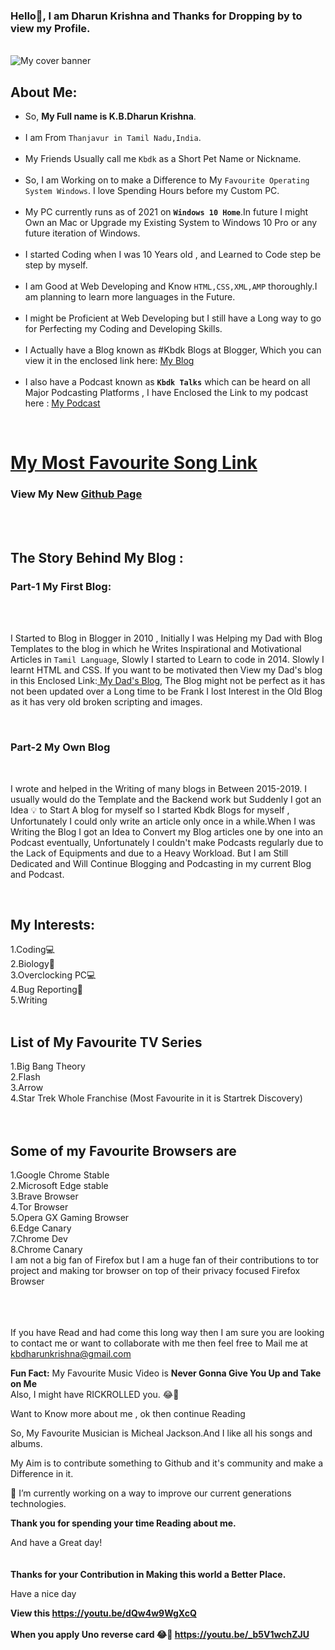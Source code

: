 ### Hello👋, I am Dharun Krishna and Thanks for Dropping by to view my Profile. <br>

<!--
**kbdharun/kbdharun** is a ✨ _special_ ✨ repository because its `README.md` (this file) appears on your GitHub profile.
Here are some ideas to get you started:

- 🔭 I’m currently working on ...
- 🌱 I’m currently learning ...
- 👯 I’m looking to collaborate on ...
- 🤔 I’m looking for help with ...
- 💬 Ask me about ...
- 📫 How to reach me: ...
- 😄 Pronouns: ...
- ⚡ Fun fact: ...
-->
<br>
<img src="https://github.com/kbdharun/kbdharun/blob/main/Cover_Banner.png?raw=true" alt="My cover banner"><br>

<h2><b>About Me:</b></h2>
<ul>
  <li>So, <b>My Full name is K.B.Dharun Krishna</b>. </li><br>

<li>I am From <code>Thanjavur in Tamil Nadu,India</code>.</li><br>

<li>My Friends Usually call me <code>Kbdk</code> as a Short Pet Name or Nickname.</li><br>

<li>So, I am Working on to make a Difference to My <code>Favourite Operating System Windows</code>. I love Spending Hours before my Custom PC.</li> <br>

<li>My PC currently runs as of 2021 on <b><code>Windows 10 Home</code></b>.In future I might Own an Mac or Upgrade my Existing System to Windows 10 Pro or any future iteration of Windows.</li><br>

<li>I started Coding when I was 10 Years old , and Learned to Code step be step by myself.</li><br>

<li>I am Good at Web Developing and Know <code>HTML,CSS,XML,AMP</code> thoroughly.I am planning to learn more languages in the Future.</li><br>

<li>I might be Proficient at Web Developing but I still have a Long way to go for Perfecting my Coding and Developing Skills.</li><br>

<li>I Actually have a Blog known as #Kbdk Blogs at Blogger, Which you can view it in the enclosed link here:  <a href="https://kbdkblogs.blogspot.com">My Blog</a></li><br>

<li>I also have a Podcast known as <code><b>Kbdk Talks</b></code> which can be heard on all Major Podcasting Platforms , I have Enclosed the Link to my podcast here : <a href="https://anchor.fm/kbdharun-krishna">My Podcast</a></li>
</ul>
<br>
<h1><a href="https://youtu.be/dQw4w9WgXcQ">My Most Favourite Song Link</a></h1>

<h3>View My New <a href="https://kbdharun.github.io/kbdharun/">Github Page</a></h3>
<br><br>
<h2><b>The Story Behind My Blog :</b></h2>
<h3>Part-1 My First Blog:</h3><br>
<br>
<p>I Started to Blog in Blogger in 2010 , Initially I was Helping my Dad with Blog Templates to the blog in which he Writes Inspirational and Motivational Articles in <code>Tamil Language</code>, Slowly I started to  Learn to code in 2014. Slowly I learnt HTML and CSS. If you want to be motivated then View my Dad's blog in this Enclosed Link:<a href="https://chinthanaicirpi.blogspot.com"> My Dad's Blog</a>, The Blog might not be perfect as it has not been updated over a Long time to be Frank I lost Interest in the Old Blog as it has very old broken scripting and images.</p><br>
<h3>Part-2 My Own Blog</h3><br>

<p>I wrote and helped in the Writing of many blogs in Between 2015-2019. I usually would do the Template and the Backend work but Suddenly I got an Idea 💡 to Start A blog for myself so I started Kbdk Blogs for myself , Unfortunately I could only write an article only once in a while.When I was Writing the Blog I got an Idea to Convert my Blog articles one by one into an Podcast eventually, Unfortunately I couldn't make Podcasts regularly due to the Lack of Equipments and due to a Heavy Workload. But I am Still Dedicated and Will Continue Blogging and Podcasting in my current Blog and Podcast.</p><br>

<h2>My Interests:</h2>
1.Coding💻<br>
2.Biology🦠<br>
3.Overclocking PC💻<br>
4.Bug Reporting🐛<br>
5.Writing<br>
<br>
<h2><b>List of My Favourite TV Series</b></h2>
1.Big Bang Theory<br>
2.Flash<br>
3.Arrow<br>
4.Star Trek Whole Franchise (Most Favourite in it is Startrek Discovery)
<br><br><br>
<h2><b>Some of my Favourite Browsers are</b></h2>
1.Google Chrome Stable<br>
2.Microsoft Edge stable<br>
3.Brave Browser<br>
4.Tor Browser<br>
5.Opera GX Gaming Browser<br>
6.Edge Canary<br>
7.Chrome Dev<br>
8.Chrome Canary <br>
I am not a big fan of Firefox but I am a huge fan of their contributions to tor project and making tor browser on top of their privacy focused Firefox Browser<br>
<br><br><br>

If you have Read and had come this long way then I am sure you are looking to contact me or want to collaborate with me then feel free to Mail me at <a href="mailto:kbdhakbdharunkrishna@gmail.com">kbdharunkrishna@gmail.com</a> 

 <b>Fun Fact:</b> My Favourite Music Video is <b>Never Gonna Give You Up and Take on Me</b><br>
 Also, I might have RICKROLLED you. 😂🤣<br>

<p>Want to Know more about me , ok then continue Reading 

So, My Favourite Musician is Micheal Jackson.And I like all his songs and albums.  </p>

My Aim is to contribute something to Github and it's community and make a Difference in it. 

🔭 I’m currently working on a way to improve our current generations technologies.

<b>Thank you for spending your time Reading about me.</b><br>

And have a Great day!<br><br>
<br>
<b>Thanks for your Contribution in Making this world a Better Place.</b>

Have a nice day

<b>View this https://youtu.be/dQw4w9WgXcQ <br><br>
When you apply Uno reverse card 😂🤣
https://youtu.be/_b5V1wchZJU </b>
